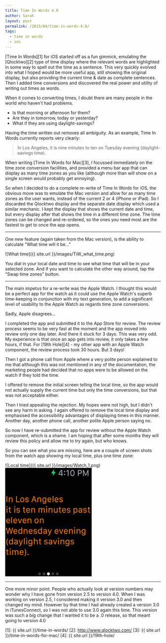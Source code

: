 ```yaml
---
title: Time In Words 4.0
author: Sarah
layout: post
permalink: /2015/04/time-in-words-4.0/
tags:
  - time in words
  - ios
---
```


[Time In Words][1] for iOS started off as a fun gimmick, emulating the [Qlocktwo][2] type of time display where the relevant words are highlighted in some way to spell out the time as a sentence. This very quickly evolved into what I hoped would be more useful app, still showing the original display, but also providing the current time & date as complete sentences. Then I added time conversions and discovered the real power and utility of writing out times as words.

When it comes to converting times, I doubt there are many people in the world who haven't had problems.

- Is that morning or afternoon for them?
- Are they in tomorrow, today or yesterday?
- What if they are using daylight-savings?

Having the time written out removes all ambiguity.
As an example, Time In Words currently reports very clearly:

> In Los Angeles, it is nine minutes to ten on Tuesday evening (daylight-savings time).

When writing [Time In Words for Mac][3], I focussed immediately on the time zone conversion facilities, and provided a menu bar app that can display as many time zones as you like (although more than will show on a single screen would probably get annoying).

So when I decided to do a complete re-write of Time In Words for iOS, the obvious move was to emulate the Mac version and allow for as many time zones as the user wants, instead of the current 2 or 4 (iPhone or iPad). So I discarded the Qlocktwo display and the separate date display which used a similar mechanic. I kept the display that shows the current date and time, but every display after that shows the time in a different time zone. The time zones can be changed and re-ordered, so the ones you need most are the fastest to get to once the app opens.

---

One new feature (again taken from the Mac version), is the ability to calculate "What time will it be..."

![What time]({{ site.url }}/images/TiW_what_time.png)

You dial in your local date and time to see what time that will be in your selected zone. And if you want to calculate the other way around, tap the "Swap time zones" button.

---

The main impetus for a re-write was the Apple Watch. I thought this would be a perfect app for the watch as it could use the Apple Watch's superb time-keeping in conjunction with my text generation, to add a significant level of usability to the Apple Watch as regards time zone conversions.

Sadly, Apple disagrees…

I completed the app and submitted it to the App Store for review. The review process seems to be very fast at the moment and the app moved into review only one day later. And there it stuck for 3 days. This was very odd. My experience is that once an app gets into review, it only takes a few hours, if that. For [19th Hole][4] - my other app with an Apple Watch component, the review process took 30 hours. But 3 days!

Then I got a phone call from Apple where a very polite person explained to me that although this was not mentioned in any of the documentation, the marketing people had decided that no apps were to be allowed on the watch if they told the time.

I offered to remove the initial screen telling the local time, so the app would not actually supply the current time but only the time conversions, but that was not acceptable either.

Then I tried appealing the rejection. My hopes were not high, but I didn't see any harm in asking. I again offered to remove the local time display and emphasised the accessibility advantages of displaying times in this manner. Another day, another phone call, another polite Apple person saying no.

So now I have re-submitted the app for review without the Apple Watch component, which is a shame. I am hoping that after some months they will review this policy and allow me to try again, but who knows.

So you can see what you are missing, here are a couple of screen shots from the watch app showing my local time, plus one time zone:

![Local time]({{ site.url }}/images/Watch_1.png)
<span class="float_right">![Converted time](/images/Watch_2.png)</span>

---

One more minor point. People who actually look at version numbers may wonder why I have gone from version 2.5 to version 4.0. When I was working on version 2.5, I considered making it version 3.0 and then changed my mind. However by that time I had already created a version 3.0 in iTunesConnect, so I was not able to use 3.0 again this time. This version was such a big change that I wanted it to be a .0 release, so that meant going to version 4.0


[1]: {{ site.url }}/time-in-words/
[2]: http://www.qlocktwo.com/
[3]: {{ site.url }}/time-in-words-for-mac/
[4]: {{ site.url }}/19th-hole/
